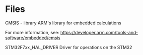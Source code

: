 # Files
CMSIS - library
  ARM's library for embedded calculations 

  For more information, see: https://developer.arm.com/tools-and-software/embedded/cmsis

STM32F7xx_HAL_DRIVER
  Driver for operations on the STM32